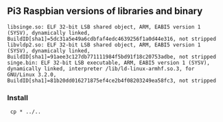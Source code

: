## Pi3 Raspbian versions of libraries and binary

	libsinge.so: ELF 32-bit LSB shared object, ARM, EABI5 version 1 (SYSV), dynamically linked, BuildID[sha1]=5dc31a5e49a6cdbfaf4edc4639256f1a0d44e316, not stripped
	libvldp2.so: ELF 32-bit LSB shared object, ARM, EABI5 version 1 (SYSV), dynamically linked, BuildID[sha1]=91aee3c127db771111984f5bd91f18c20753adbe, not stripped
	singe.bin: ELF 32-bit LSB executable, ARM, EABI5 version 1 (SYSV), dynamically linked, interpreter /lib/ld-linux-armhf.so.3, for GNU/Linux 3.2.0, BuildID[sha1]=81b20dd016271875ef4ce2b4f08203249ea58fc3, not stripped

### Install

     cp * ../..
